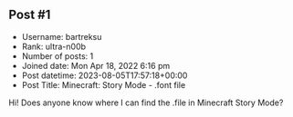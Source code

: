 ## Post #1
- Username: bartreksu
- Rank: ultra-n00b
- Number of posts: 1
- Joined date: Mon Apr 18, 2022 6:16 pm
- Post datetime: 2023-08-05T17:57:18+00:00
- Post Title: Minecraft: Story Mode - .font file

Hi!
Does anyone know where I can find the .file in Minecraft Story Mode?
